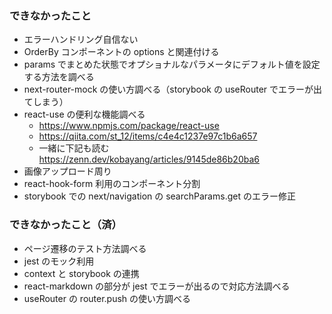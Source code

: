 ### できなかったこと

- エラーハンドリング自信ない
- OrderBy コンポーネントの options と関連付ける
- params でまとめた状態でオプショナルなパラメータにデフォルト値を設定する方法を調べる
- next-router-mock の使い方調べる（storybook の useRouter でエラーが出てしまう）
- react-use の便利な機能調べる
  - https://www.npmjs.com/package/react-use
  - https://qiita.com/st_12/items/c4e4c1237e97c1b6a657
  - 一緒に下記も読む
    https://zenn.dev/kobayang/articles/9145de86b20ba6
- 画像アップロード周り
- react-hook-form 利用のコンポーネント分割
- storybook での next/navigation の searchParams.get のエラー修正

### できなかったこと（済）

- ページ遷移のテスト方法調べる
- jest のモック利用
- context と storybook の連携
- react-markdown の部分が jest でエラーが出るので対応方法調べる
- useRouter の router.push の使い方調べる
